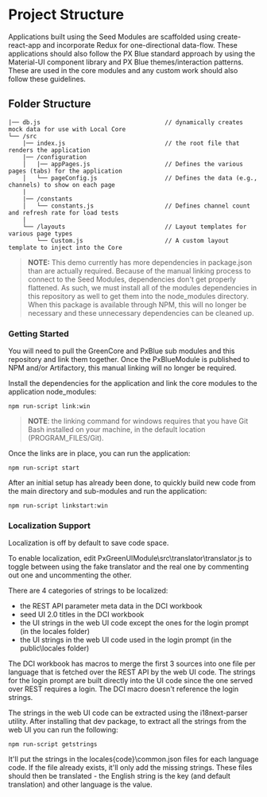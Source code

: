 # Project Structure

Applications built using the Seed Modules are scaffolded using create-react-app and incorporate Redux for one-directional data-flow. These applications should also follow the PX Blue standard approach by using the Material-UI component library and PX Blue themes/interaction patterns. These are used in the core modules and any custom work should also follow these guidelines.

## Folder Structure

```
|── db.js                                   // dynamically creates mock data for use with Local Core
└── /src
    |── index.js                            // the root file that renders the application
    |── /configuration
    │   |── appPages.js                     // Defines the various pages (tabs) for the application
    │   └── pageConfig.js                   // Defines the data (e.g., channels) to show on each page
    |
    |── /constants
    │   └── constants.js                    // Defines channel count and refresh rate for load tests
    |
    └── /layouts                            // Layout templates for various page types
        └── Custom.js                       // A custom layout template to inject into the Core
```

> **NOTE:** This demo currently has more dependencies in package.json than are actually required. Because of the manual linking process to connect to the Seed Modules, dependencies don't get properly flattened. As such, we must install all of the modules dependencies in this repository as well to get them into the node_modules directory. When this package is available through NPM, this will no longer be necessary and these unnecessary dependencies can be cleaned up.

### Getting Started

You will need to pull the GreenCore and PxBlue sub modules and this repository and link them together. Once the PxBlueModule is published to NPM and/or Artifactory, this manual linking will no longer be required.

Install the dependencies for the application and link the core modules to the application node_modules:

```
npm run-script link:win
```

> **NOTE**: the linking command for windows requires that you have Git Bash installed on your machine, in the default location (PROGRAM_FILES/Git).

Once the links are in place, you can run the application:

```
npm run-script start
```

After an initial setup has already been done, to quickly build new code from the main directory and sub-modules and run the application:

```
npm run-script linkstart:win
```

### Localization Support

Localization is off by default to save code space.

To enable localization, edit PxGreenUIModule\src\translator\translator.js to toggle between using the fake translator and the real one by commenting out one and uncommenting the other.

There are 4 categories of strings to be localized:

- the REST API parameter meta data in the DCI workbook
- seed UI 2.0 titles in the DCI workbook
- the UI strings in the web UI code except the ones for the login prompt (in the locales folder)
- the UI strings in the web UI code used in the login prompt (in the public\locales folder)

The DCI workbook has macros to merge the first 3 sources into one file per language that is fetched over the REST API by the web UI code. The strings for the login prompt are built directly into the UI code since the one served over REST requires a login. The DCI macro doesn't reference the login strings.

The strings in the web UI code can be extracted using the i18next-parser utility. After installing that dev package, to extract all the strings from the web UI you can run the following:

```
npm run-script getstrings
```

It'll put the strings in the locales\{code}\common.json files for each language code. If the file already exists, it'll only add the missing strings. These files should then be translated - the English string is the key (and default translation) and other language is the value.
